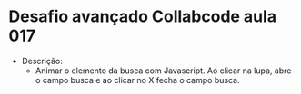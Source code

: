 # Desafio avançado Collabcode aula 017

- Descrição:
    - Animar o elemento da busca com Javascript. Ao clicar na lupa, abre o campo busca e ao clicar no X fecha o campo busca.